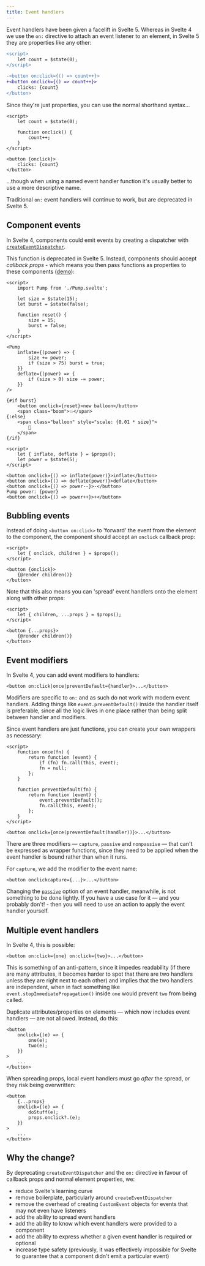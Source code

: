 ```yaml
---
title: Event handlers
---
```


Event handlers have been given a facelift in Svelte 5. Whereas in Svelte 4 we use the `on:` directive to attach an event listener to an element, in Svelte 5 they are properties like any other:

```diff
<script>
	let count = $state(0);
</script>

-<button on:click={() => count++}>
+<button onclick={() => count++}>
	clicks: {count}
</button>
```

Since they're just properties, you can use the normal shorthand syntax...

```svelte
<script>
	let count = $state(0);

	function onclick() {
		count++;
	}
</script>

<button {onclick}>
	clicks: {count}
</button>
```

...though when using a named event handler function it's usually better to use a more descriptive name.

Traditional `on:` event handlers will continue to work, but are deprecated in Svelte 5.

## Component events

In Svelte 4, components could emit events by creating a dispatcher with [`createEventDispatcher`](https://svelte.dev/docs/svelte#createeventdispatcher).

This function is deprecated in Svelte 5. Instead, components should accept _callback props_ - which means you then pass functions as properties to these components ([demo](/#H4sIAAAAAAAACo1US27bMBC9yoBtELu2ZDmAG0CRhPYG3VddyPIwIUKRgjiOkwrcd9VFL5BV75cjFKQo2e5_IQnzeW-GM3zqGRcSDUs_9kxVDbKUvW9btmT01DrDPKAkZEtm9L6rnSczdSdaKkpVkmha3RF82Dct8E43cBmvnBEPsMsbl-QeiQRGfEbI4bWhinC23sxvxsh23xk6hnglDfqoKonvVU1CK-jQIM3m0HtOCmzrzVCDRg4P9j5bqmx1bFZlrjPfteKyIsz7WasP2M0hL85YFzn4QGAWHGbeX8D1Zj41S90-1LHuvcM_kp4QJPNhDNFpCUew8i32rwQfCnjObLsn0gq0qqWo7_Pez8AWCg-wraTUWmWrIcevIzNtpaCWlTF5ybZaNyUrXp6_fc9WLlKUqk9RGrS_SR7oSgaGniTmJTN1JTGFPomTNbzxbduSFcORXp6_fvEkE_FKcOun7PE-zRcIM2i1EW6NKXDxiLswWomcUkiCRbo9Ggexo7sU1klyETx3KG7v6MzFtaLIdea9D4eRCB8pqqS4VSnUqGhapRQKo4nnZmxNuJQIH1CRSUFpNV0g94nDbMajUFep8TB-SJDEV-YcoXUzpldKNNWQ7d1JvDHAdXeout0Z6t09PvGuatDAKT65gB7CMpL4LdjBfbU5819vxoAbz0lkcA9aCJthS9boneACdyx119guJ_E7jfyv-p10ewhqWkJQAFin5LbTrZkdJe5v-1HiXvzn6vz5rs-8hAJ7EJUtgn1y7f8ADN1MwGD_G-gBUWSLaModfnA-kELvvxb-Bl8sbLGY4L_O-5P9ATwVcA54BQAA)):

```svelte
<script>
	import Pump from './Pump.svelte';

	let size = $state(15);
	let burst = $state(false);

	function reset() {
		size = 15;
		burst = false;
	}
</script>

<Pump
	inflate={(power) => {
		size += power;
		if (size > 75) burst = true;
	}}
	deflate={(power) => {
		if (size > 0) size -= power;
	}}
/>

{#if burst}
	<button onclick={reset}>new balloon</button>
	<span class="boom">💥</span>
{:else}
	<span class="balloon" style="scale: {0.01 * size}">
		🎈
	</span>
{/if}
```

```svelte
<script>
	let { inflate, deflate } = $props();
	let power = $state(5);
</script>

<button onclick={() => inflate(power)}>inflate</button>
<button onclick={() => deflate(power)}>deflate</button>
<button onclick={() => power--}>-</button>
Pump power: {power}
<button onclick={() => power++}>+</button>
```

## Bubbling events

Instead of doing `<button on:click>` to 'forward' the event from the element to the component, the component should accept an `onclick` callback prop:

```svelte
<script>
	let { onclick, children } = $props();
</script>

<button {onclick}>
	{@render children()}
</button>
```

Note that this also means you can 'spread' event handlers onto the element along with other props:

```svelte
<script>
	let { children, ...props } = $props();
</script>

<button {...props}>
	{@render children()}
</button>
```

## Event modifiers

In Svelte 4, you can add event modifiers to handlers:

```svelte
<button on:click|once|preventDefault={handler}>...</button>
```

Modifiers are specific to `on:` and as such do not work with modern event handlers. Adding things like `event.preventDefault()` inside the handler itself is preferable, since all the logic lives in one place rather than being split between handler and modifiers.

Since event handlers are just functions, you can create your own wrappers as necessary:

```svelte
<script>
	function once(fn) {
		return function (event) {
			if (fn) fn.call(this, event);
			fn = null;
		};
	}

	function preventDefault(fn) {
		return function (event) {
			event.preventDefault();
			fn.call(this, event);
		};
	}
</script>

<button onclick={once(preventDefault(handler))}>...</button>
```

There are three modifiers — `capture`, `passive` and `nonpassive` — that can't be expressed as wrapper functions, since they need to be applied when the event handler is bound rather than when it runs.

For `capture`, we add the modifier to the event name:

```svelte
<button onclickcapture={...}>...</button>
```

Changing the [`passive`](https://developer.mozilla.org/en-US/docs/Web/API/EventTarget/addEventListener#using_passive_listeners) option of an event handler, meanwhile, is not something to be done lightly. If you have a use case for it — and you probably don't! - then you will need to use an action to apply the event handler yourself.

## Multiple event handlers

In Svelte 4, this is possible:

```svelte
<button on:click={one} on:click={two}>...</button>
```

This is something of an anti-pattern, since it impedes readability (if there are many attributes, it becomes harder to spot that there are two handlers unless they are right next to each other) and implies that the two handlers are independent, when in fact something like `event.stopImmediatePropagation()` inside `one` would prevent `two` from being called.

Duplicate attributes/properties on elements — which now includes event handlers — are not allowed. Instead, do this:

```svelte
<button
	onclick={(e) => {
		one(e);
		two(e);
	}}
>
	...
</button>
```

When spreading props, local event handlers must go _after_ the spread, or they risk being overwritten:

```svelte
<button
	{...props}
	onclick={(e) => {
		doStuff(e);
		props.onclick?.(e);
	}}
>
	...
</button>
```

## Why the change?

By deprecating `createEventDispatcher` and the `on:` directive in favour of callback props and normal element properties, we:

- reduce Svelte's learning curve
- remove boilerplate, particularly around `createEventDispatcher`
- remove the overhead of creating `CustomEvent` objects for events that may not even have listeners
- add the ability to spread event handlers
- add the ability to know which event handlers were provided to a component
- add the ability to express whether a given event handler is required or optional
- increase type safety (previously, it was effectively impossible for Svelte to guarantee that a component didn't emit a particular event)
